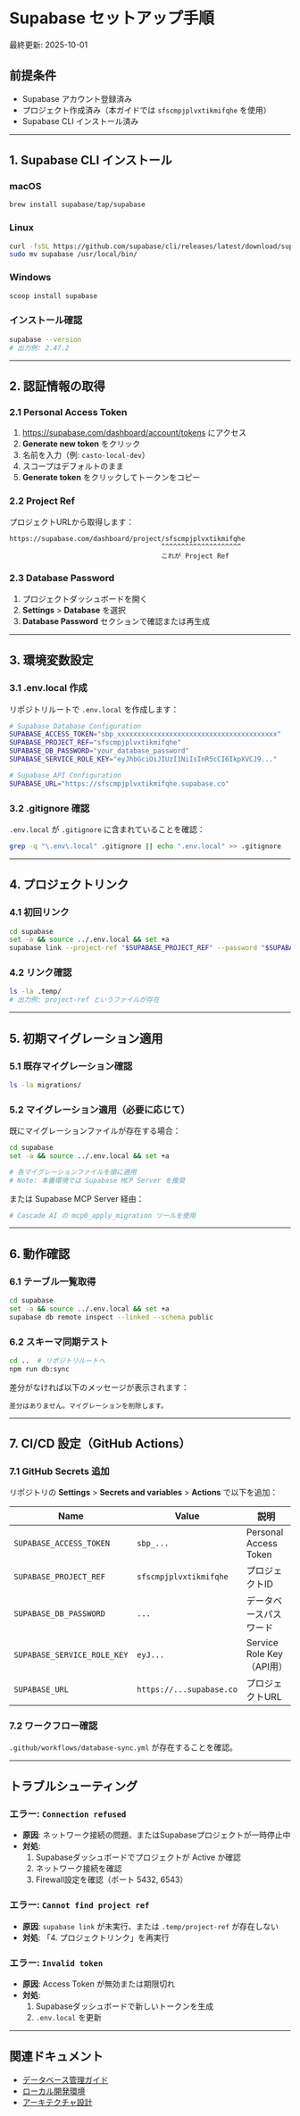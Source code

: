 # Supabase セットアップ手順

最終更新: 2025-10-01

## 前提条件
- Supabase アカウント登録済み
- プロジェクト作成済み（本ガイドでは `sfscmpjplvxtikmifqhe` を使用）
- Supabase CLI インストール済み

---

## 1. Supabase CLI インストール

### macOS
```bash
brew install supabase/tap/supabase
```

### Linux
```bash
curl -fsSL https://github.com/supabase/cli/releases/latest/download/supabase_linux_amd64.tar.gz | tar -xz
sudo mv supabase /usr/local/bin/
```

### Windows
```powershell
scoop install supabase
```

### インストール確認
```bash
supabase --version
# 出力例: 2.47.2
```

---

## 2. 認証情報の取得

### 2.1 Personal Access Token
1. https://supabase.com/dashboard/account/tokens にアクセス
2. **Generate new token** をクリック
3. 名前を入力（例: `casto-local-dev`）
4. スコープはデフォルトのまま
5. **Generate token** をクリックしてトークンをコピー

### 2.2 Project Ref
プロジェクトURLから取得します：
```
https://supabase.com/dashboard/project/sfscmpjplvxtikmifqhe
                                      ^^^^^^^^^^^^^^^^^^^^
                                      これが Project Ref
```

### 2.3 Database Password
1. プロジェクトダッシュボードを開く
2. **Settings** > **Database** を選択
3. **Database Password** セクションで確認または再生成

---

## 3. 環境変数設定

### 3.1 .env.local 作成
リポジトリルートで `.env.local` を作成します：

```bash
# Supabase Database Configuration
SUPABASE_ACCESS_TOKEN="sbp_xxxxxxxxxxxxxxxxxxxxxxxxxxxxxxxxxxxxxxxx"
SUPABASE_PROJECT_REF="sfscmpjplvxtikmifqhe"
SUPABASE_DB_PASSWORD="your_database_password"
SUPABASE_SERVICE_ROLE_KEY="eyJhbGciOiJIUzI1NiIsInR5cCI6IkpXVCJ9..."

# Supabase API Configuration
SUPABASE_URL="https://sfscmpjplvxtikmifqhe.supabase.co"
```

### 3.2 .gitignore 確認
`.env.local` が `.gitignore` に含まれていることを確認：

```bash
grep -q "\.env\.local" .gitignore || echo ".env.local" >> .gitignore
```

---

## 4. プロジェクトリンク

### 4.1 初回リンク
```bash
cd supabase
set -a && source ../.env.local && set +a
supabase link --project-ref "$SUPABASE_PROJECT_REF" --password "$SUPABASE_DB_PASSWORD"
```

### 4.2 リンク確認
```bash
ls -la .temp/
# 出力例: project-ref というファイルが存在
```

---

## 5. 初期マイグレーション適用

### 5.1 既存マイグレーション確認
```bash
ls -la migrations/
```

### 5.2 マイグレーション適用（必要に応じて）
既にマイグレーションファイルが存在する場合：

```bash
cd supabase
set -a && source ../.env.local && set +a

# 各マイグレーションファイルを順に適用
# Note: 本番環境では Supabase MCP Server を推奨
```

または Supabase MCP Server 経由：
```bash
# Cascade AI の mcp0_apply_migration ツールを使用
```

---

## 6. 動作確認

### 6.1 テーブル一覧取得
```bash
cd supabase
set -a && source ../.env.local && set +a
supabase db remote inspect --linked --schema public
```

### 6.2 スキーマ同期テスト
```bash
cd ..  # リポジトリルートへ
npm run db:sync
```

差分がなければ以下のメッセージが表示されます：
```
差分はありません。マイグレーションを削除します。
```

---

## 7. CI/CD 設定（GitHub Actions）

### 7.1 GitHub Secrets 追加
リポジトリの **Settings** > **Secrets and variables** > **Actions** で以下を追加：

| Name | Value | 説明 |
|------|-------|------|
| `SUPABASE_ACCESS_TOKEN` | `sbp_...` | Personal Access Token |
| `SUPABASE_PROJECT_REF` | `sfscmpjplvxtikmifqhe` | プロジェクトID |
| `SUPABASE_DB_PASSWORD` | `...` | データベースパスワード |
| `SUPABASE_SERVICE_ROLE_KEY` | `eyJ...` | Service Role Key（API用） |
| `SUPABASE_URL` | `https://...supabase.co` | プロジェクトURL |

### 7.2 ワークフロー確認
`.github/workflows/database-sync.yml` が存在することを確認。

---

## トラブルシューティング

### エラー: `Connection refused`
- **原因**: ネットワーク接続の問題、またはSupabaseプロジェクトが一時停止中
- **対処**: 
  1. Supabaseダッシュボードでプロジェクトが Active か確認
  2. ネットワーク接続を確認
  3. Firewall設定を確認（ポート 5432, 6543）

### エラー: `Cannot find project ref`
- **原因**: `supabase link` が未実行、または `.temp/project-ref` が存在しない
- **対処**: 「4. プロジェクトリンク」を再実行

### エラー: `Invalid token`
- **原因**: Access Token が無効または期限切れ
- **対処**: 
  1. Supabaseダッシュボードで新しいトークンを生成
  2. `.env.local` を更新

---

## 関連ドキュメント
- [データベース管理ガイド](../DATABASE_MANAGEMENT.md)
- [ローカル開発環境](./LOCAL_DEVELOPMENT.md)
- [アーキテクチャ設計](../specs/ARCHITECTURE.md)
